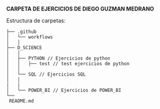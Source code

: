**CARPETA DE EJERCICIOS DE DIEGO GUZMAN MEDRANO**

Estructura de carpetas:

```
├── .github
│   └── workflows
│   │
├── D_SCIENCE
│   │
│   ├── PYTHON // Ejercicios de python
│   │   ├── test // test ejercicios de python
│   │
│   └── SQL // Ejercicios SQL
│   │
|   |
│   └── POWER_BI // Ejercicios de POWER_BI
└──
 README.md
```